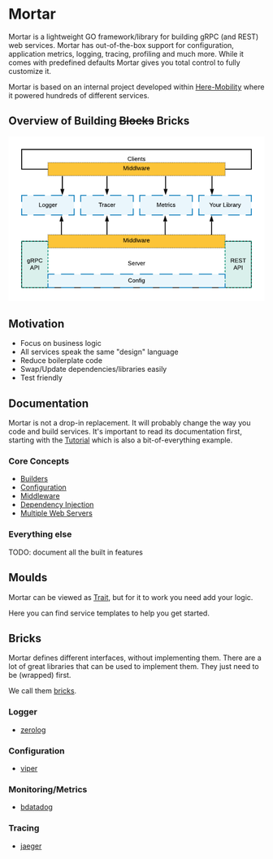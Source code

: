# Mortar 

Mortar is a lightweight GO framework/library for building gRPC (and REST) web services.
Mortar has out-of-the-box support for configuration, application metrics, logging, tracing, profiling and much more.
While it comes with predefined defaults Mortar gives you total control to fully customize it.

Mortar is based on an internal project developed within [Here-Mobility](https://mobility.here.com/) where it powered hundreds of different services.

## Overview of Building ~~Blocks~~ Bricks

![Diagram](wiki/diagram.png)

## Motivation

- Focus on business logic
- All services speak the same "design" language
- Reduce boilerplate code
- Swap/Update dependencies/libraries easily
- Test friendly

## Documentation

Mortar is not a drop-in replacement. It will probably change the way you code and build services.
It's important to read its documentation first, starting with the [Tutorial](https://github.com/go-masonry/tutorial) which is also a bit-of-everything example.

### Core Concepts

- [Builders](wiki/builder.md)
- [Configuration](wiki/config.md)
- [Middleware](wiki/middleware.md)
- [Dependency Injection](wiki/di.md)
- [Multiple Web Servers](wiki/multiweb.md)

### Everything else

TODO: document all the built in features

## Moulds

Mortar can be viewed as [Trait](https://en.wikipedia.org/wiki/Trait_(computer_programming)), but for it to work you need add your logic.

Here you can find service templates to help you get started.

## Bricks 

Mortar defines different interfaces, without implementing them.
There are a lot of great libraries that can be used to implement them.
They just need to be (wrapped) first.

We call them [bricks](wiki/bricks.md).

### Logger

- [zerolog](https://github.com/go-masonry/bzerolog)

### Configuration

- [viper](https://github.com/go-masonry/bviper)

### Monitoring/Metrics

- [bdatadog](https://github.com/go-masonry/bdatadog)

### Tracing

- [jaeger](https://github.com/go-masonry/bjaeger)  

